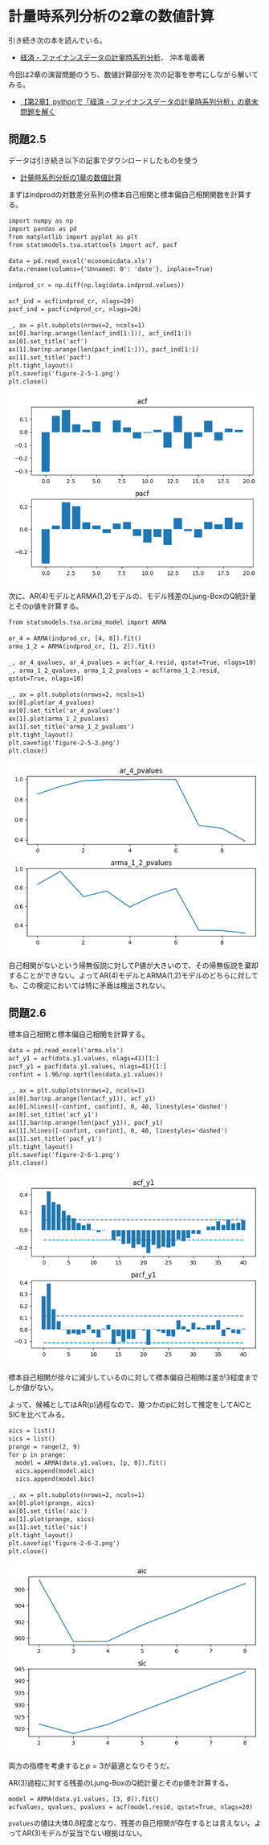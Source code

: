 # 計量時系列分析の2章の数値計算

引き続き次の本を読んでいる。
- [経済・ファイナンスデータの計量時系列分析](https://www.amazon.co.jp/dp/4254127928)、	沖本竜義著

今回は2章の演習問題のうち、数値計算部分を次の記事を参考にしながら解いてみる。
- [【第2章】pythonで「経済・ファイナンスデータの計量時系列分析」の章末問題を解く](https://qiita.com/mckeeeen/items/a0126a20116dd27ecba9)


## 問題2.5
データは引き続き以下の記事でダウンロードしたものを使う
- [計量時系列分析の1章の数値計算](/20201222-time-series-analysis-ex1/)


まずはindprodの対数差分系列の標本自己相関と標本偏自己相関関数を計算する。
```
import numpy as np
import pandas as pd
from matplotlib import pyplot as plt
from statsmodels.tsa.stattools import acf, pacf

data = pd.read_excel('economicdata.xls')
data.rename(columns={'Unnamed: 0': 'date'}, inplace=True)

indprod_cr = np.diff(np.log(data.indprod.values))

acf_ind = acf(indprod_cr, nlags=20)
pacf_ind = pacf(indprod_cr, nlags=20)

_, ax = plt.subplots(nrows=2, ncols=1)
ax[0].bar(np.arange(len(acf_ind[1:])), acf_ind[1:])
ax[0].set_title('acf')
ax[1].bar(np.arange(len(pacf_ind[1:])), pacf_ind[1:])
ax[1].set_title('pacf')
plt.tight_layout()
plt.savefig('figure-2-5-1.png')
plt.close()
```

<img src="/20201222-time-series-analysis-ex2/figure-2-5-1.png">

次に、AR(4)モデルとARMA(1,2)モデルの、モデル残差のLjung-BoxのQ統計量とそのp値を計算する。
```
from statsmodels.tsa.arima_model import ARMA

ar_4 = ARMA(indprod_cr, [4, 0]).fit()
arma_1_2 = ARMA(indprod_cr, [1, 2]).fit()

_, ar_4_qvalues, ar_4_pvalues = acf(ar_4.resid, qstat=True, nlags=10)
_, arma_1_2_qvalues, arma_1_2_pvalues = acf(arma_1_2.resid, qstat=True, nlags=10)

_, ax = plt.subplots(nrows=2, ncols=1)
ax[0].plot(ar_4_pvalues)
ax[0].set_title('ar_4_pvalues')
ax[1].plot(arma_1_2_pvalues)
ax[1].set_title('arma_1_2_pvalues')
plt.tight_layout()
plt.savefig('figure-2-5-2.png')
plt.close()
```

<img src="/20201222-time-series-analysis-ex2/figure-2-5-2.png">

自己相関がないという帰無仮説に対してP値が大きいので、その帰無仮説を棄却することができない。よってAR(4)モデルとARMA(1,2)モデルのどちらに対しても、この検定においては特に矛盾は検出されない。

## 問題2.6
標本自己相関と標本偏自己相関を計算する。
```
data = pd.read_excel('arma.xls')
acf_y1 = acf(data.y1.values, nlags=41)[1:]
pacf_y1 = pacf(data.y1.values, nlags=41)[1:]
confint = 1.96/np.sqrt(len(data.y1.values))

_, ax = plt.subplots(nrows=2, ncols=1)
ax[0].bar(np.arange(len(acf_y1)), acf_y1)
ax[0].hlines([-confint, confint], 0, 40, linestyles='dashed')
ax[0].set_title('acf_y1')
ax[1].bar(np.arange(len(pacf_y1)), pacf_y1)
ax[1].hlines([-confint, confint], 0, 40, linestyles='dashed')
ax[1].set_title('pacf_y1')
plt.tight_layout()
plt.savefig('figure-2-6-1.png')
plt.close()
```

<img src="/20201222-time-series-analysis-ex2/figure-2-6-1.png">

標本自己相関が徐々に減少しているのに対して標本偏自己相関は差が3程度までしか値がない。

よって、候補としてはAR(p)過程なので、幾つかのpに対して推定をしてAICとSICを比べてみる。
```
aics = list()
sics = list()
prange = range(2, 9)
for p in prange:
  model = ARMA(data.y1.values, [p, 0]).fit()
  aics.append(model.aic)
  sics.append(model.bic)

_, ax = plt.subplots(nrows=2, ncols=1)
ax[0].plot(prange, aics)
ax[0].set_title('aic')
ax[1].plot(prange, sics)
ax[1].set_title('sic')
plt.tight_layout()
plt.savefig('figure-2-6-2.png')
plt.close()
```

<img src="/20201222-time-series-analysis-ex2/figure-2-6-2.png">

両方の指標を考慮すると$p=3$が最適となりそうだ。

AR(3)過程に対する残差のLjung-BoxのQ統計量とそのp値を計算する。
```
model = ARMA(data.y1.values, [3, 0]).fit()
acfvalues, qvalues, pvalues = acf(model.resid, qstat=True, nlags=20)
```

`pvalues`の値は大体0.8程度となり、残差の自己相関が存在するとは言えない。よってAR(3)モデルが妥当でない根拠はない。
